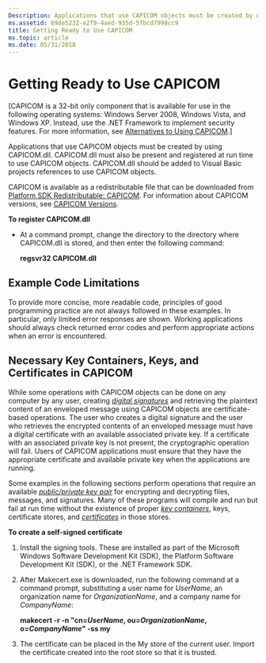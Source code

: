```yaml
---
Description: Applications that use CAPICOM objects must be created by using CAPICOM.dll. CAPICOM.dll must also be present and registered at run time to use CAPICOM objects.
ms.assetid: 69de5232-e2f9-4aed-935d-5fbcd7998cc9
title: Getting Ready to Use CAPICOM
ms.topic: article
ms.date: 05/31/2018
---
```


# Getting Ready to Use CAPICOM

\[CAPICOM is a 32-bit only component that is available for use in the following operating systems: Windows Server 2008, Windows Vista, and Windows XP. Instead, use the .NET Framework to implement security features. For more information, see [Alternatives to Using CAPICOM](alternatives-to-using-capicom.md).\]

Applications that use CAPICOM objects must be created by using CAPICOM.dll. CAPICOM.dll must also be present and registered at run time to use CAPICOM objects. CAPICOM.dll should be added to Visual Basic projects references to use CAPICOM objects.

CAPICOM is available as a redistributable file that can be downloaded from [Platform SDK Redistributable: CAPICOM](https://www.microsoft.com/download/details.aspx?id=25281). For information about CAPICOM versions, see [CAPICOM Versions](capicom-versions.md).

**To register CAPICOM.dll**

-   At a command prompt, change the directory to the directory where CAPICOM.dll is stored, and then enter the following command:

    **regsvr32 CAPICOM.dll**

## Example Code Limitations

To provide more concise, more readable code, principles of good programming practice are not always followed in these examples. In particular, only limited error responses are shown. Working applications should always check returned error codes and perform appropriate actions when an error is encountered.

## Necessary Key Containers, Keys, and Certificates in CAPICOM

While some operations with CAPICOM objects can be done on any computer by any user, creating [*digital signatures*](../secgloss/d-gly.md) and retrieving the plaintext content of an enveloped message using CAPICOM objects are certificate-based operations. The user who creates a digital signature and the user who retrieves the encrypted contents of an enveloped message must have a digital certificate with an available associated private key. If a certificate with an associated private key is not present, the cryptographic operation will fail. Users of CAPICOM applications must ensure that they have the appropriate certificate and available private key when the applications are running.

Some examples in the following sections perform operations that require an available [*public/private key pair*](../secgloss/p-gly.md) for encrypting and decrypting files, messages, and signatures. Many of these programs will compile and run but fail at run time without the existence of proper [*key containers*](../secgloss/k-gly.md), keys, certificate stores, and [*certificates*](../secgloss/c-gly.md) in those stores.

**To create a self-signed certificate**

1.  Install the signing tools. These are installed as part of the Microsoft Windows Software Development Kit (SDK), the Platform Software Development Kit (SDK), or the .NET Framework SDK.
2.  After Makecert.exe is downloaded, run the following command at a command prompt, substituting a user name for *UserName*, an organization name for *OrganizationName*, and a company name for *CompanyName*:

    **makecert -r -n "cn=***UserName***, ou=***OrganizationName***, o=***CompanyName***" -ss my**

3.  The certificate can be placed in the My store of the current user. Import the certificate created into the root store so that it is trusted.

 

 